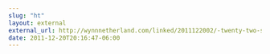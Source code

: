 ```yaml
---
slug: "ht"
layout: external
external_url: http://wynnnetherland.com/linked/2011122002/-twenty-two-stars
date: 2011-12-20T20:16:47-06:00
---
```

